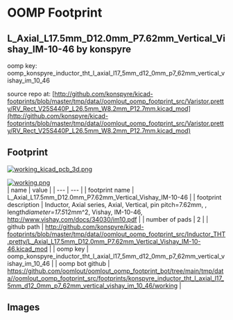 # OOMP Footprint  
## L_Axial_L17.5mm_D12.0mm_P7.62mm_Vertical_Vishay_IM-10-46  by konspyre  
  
oomp key: oomp_konspyre_inductor_tht_l_axial_l17_5mm_d12_0mm_p7_62mm_vertical_vishay_im_10_46  
  
source repo at: [http://github.com/konspyre/kicad-footprints/blob/master/tmp/data//oomlout_oomp_footprint_src/Varistor.pretty/RV_Rect_V25S440P_L26.5mm_W8.2mm_P12.7mm.kicad_mod](http://github.com/konspyre/kicad-footprints/blob/master/tmp/data//oomlout_oomp_footprint_src/Varistor.pretty/RV_Rect_V25S440P_L26.5mm_W8.2mm_P12.7mm.kicad_mod)  
## Footprint  
  
[![working_kicad_pcb_3d.png](working_kicad_pcb_3d_600.png)](working_kicad_pcb_3d.png)  
  
[![working.png](working_600.png)](working.png)  
| name | value | 
| --- | --- | 
| footprint name | L_Axial_L17.5mm_D12.0mm_P7.62mm_Vertical_Vishay_IM-10-46 | 
| footprint description | Inductor, Axial series, Axial, Vertical, pin pitch=7.62mm, , length*diameter=17.5*12mm^2, Vishay, IM-10-46, http://www.vishay.com/docs/34030/im10.pdf | 
| number of pads | 2 | 
| github path | http://github.com/konspyre/kicad-footprints/blob/master/tmp/data//oomlout_oomp_footprint_src/Inductor_THT.pretty/L_Axial_L17.5mm_D12.0mm_P7.62mm_Vertical_Vishay_IM-10-46.kicad_mod | 
| oomp key | oomp_konspyre_inductor_tht_l_axial_l17_5mm_d12_0mm_p7_62mm_vertical_vishay_im_10_46 | 
| oomp bot github | https://github.com/oomlout/oomlout_oomp_footprint_bot/tree/main/tmp/data//oomlout_oomp_footprint_src/footprints/konspyre_inductor_tht_l_axial_l17_5mm_d12_0mm_p7_62mm_vertical_vishay_im_10_46/working | 
## Images  
